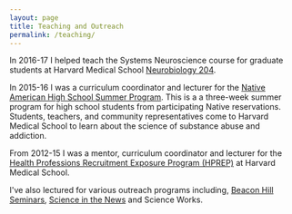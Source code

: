 ```yaml
---
layout: page
title: Teaching and Outreach
permalink: /teaching/
---
```

In 2016-17 I helped teach the Systems Neuroscience course for graduate students at Harvard Medical School [Neurobiology 204](https://github.com/lauradriscoll/nb204).

In 2015-16 I was a curriculum coordinator and lecturer for the [Native American High School Summer Program](http://dms.hms.harvard.edu/diversity/summer/NAHSSP.html). This is a a three-week summer program for high school students from participating Native reservations. Students, teachers, and community representatives come to Harvard Medical School to learn about the science of substance abuse and addiction.

From 2012-15 I was a mentor, curriculum coordinator and lecturer for the [Health Professions Recruitment Exposure Program (HPREP)](https://hprep.wordpress.com/) at Harvard Medical School.

I've also lectured for various outreach programs including, [Beacon Hill Seminars](https://www.beaconhillseminars.org/), [Science in the News](http://sitn.hms.harvard.edu/) and Science Works.